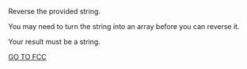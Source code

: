 Reverse the provided string.

You may need to turn the string into an array before you can reverse it.

Your result must be a string.

<a href="https://www.freecodecamp.org/learn/javascript-algorithms-and-data-structures/basic-algorithm-scripting/reverse-a-string">GO TO FCC</a>
